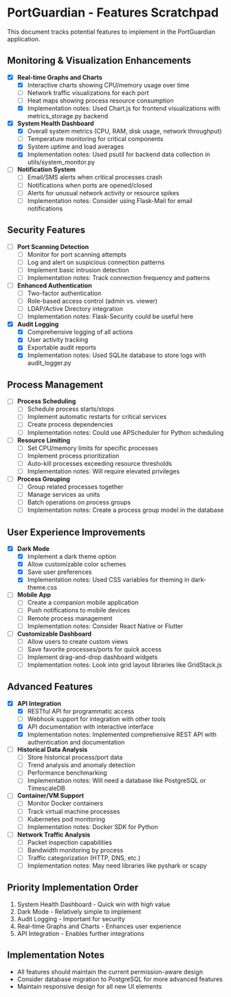 # PortGuardian - Features Scratchpad

This document tracks potential features to implement in the PortGuardian application.

## Monitoring & Visualization Enhancements

- [x] **Real-time Graphs and Charts**
  - [x] Interactive charts showing CPU/memory usage over time
  - [ ] Network traffic visualizations for each port
  - [ ] Heat maps showing process resource consumption
  - [x] Implementation notes: Used Chart.js for frontend visualizations with metrics_storage.py backend

- [x] **System Health Dashboard**
  - [x] Overall system metrics (CPU, RAM, disk usage, network throughput)
  - [ ] Temperature monitoring for critical components
  - [x] System uptime and load averages
  - [x] Implementation notes: Used psutil for backend data collection in utils/system_monitor.py

- [ ] **Notification System**
  - [ ] Email/SMS alerts when critical processes crash
  - [ ] Notifications when ports are opened/closed
  - [ ] Alerts for unusual network activity or resource spikes
  - [ ] Implementation notes: Consider using Flask-Mail for email notifications

## Security Features

- [ ] **Port Scanning Detection**
  - [ ] Monitor for port scanning attempts
  - [ ] Log and alert on suspicious connection patterns
  - [ ] Implement basic intrusion detection
  - [ ] Implementation notes: Track connection frequency and patterns

- [ ] **Enhanced Authentication**
  - [ ] Two-factor authentication
  - [ ] Role-based access control (admin vs. viewer)
  - [ ] LDAP/Active Directory integration
  - [ ] Implementation notes: Flask-Security could be useful here

- [x] **Audit Logging**
  - [x] Comprehensive logging of all actions
  - [x] User activity tracking
  - [x] Exportable audit reports
  - [x] Implementation notes: Used SQLite database to store logs with audit_logger.py

## Process Management

- [ ] **Process Scheduling**
  - [ ] Schedule process starts/stops
  - [ ] Implement automatic restarts for critical services
  - [ ] Create process dependencies
  - [ ] Implementation notes: Could use APScheduler for Python scheduling

- [ ] **Resource Limiting**
  - [ ] Set CPU/memory limits for specific processes
  - [ ] Implement process prioritization
  - [ ] Auto-kill processes exceeding resource thresholds
  - [ ] Implementation notes: Will require elevated privileges

- [ ] **Process Grouping**
  - [ ] Group related processes together
  - [ ] Manage services as units
  - [ ] Batch operations on process groups
  - [ ] Implementation notes: Create a process group model in the database

## User Experience Improvements

- [x] **Dark Mode**
  - [x] Implement a dark theme option
  - [x] Allow customizable color schemes
  - [x] Save user preferences
  - [x] Implementation notes: Used CSS variables for theming in dark-theme.css

- [ ] **Mobile App**
  - [ ] Create a companion mobile application
  - [ ] Push notifications to mobile devices
  - [ ] Remote process management
  - [ ] Implementation notes: Consider React Native or Flutter

- [ ] **Customizable Dashboard**
  - [ ] Allow users to create custom views
  - [ ] Save favorite processes/ports for quick access
  - [ ] Implement drag-and-drop dashboard widgets
  - [ ] Implementation notes: Look into grid layout libraries like GridStack.js

## Advanced Features

- [x] **API Integration**
  - [x] RESTful API for programmatic access
  - [ ] Webhook support for integration with other tools
  - [x] API documentation with interactive interface
  - [x] Implementation notes: Implemented comprehensive REST API with authentication and documentation

- [ ] **Historical Data Analysis**
  - [ ] Store historical process/port data
  - [ ] Trend analysis and anomaly detection
  - [ ] Performance benchmarking
  - [ ] Implementation notes: Will need a database like PostgreSQL or TimescaleDB

- [ ] **Container/VM Support**
  - [ ] Monitor Docker containers
  - [ ] Track virtual machine processes
  - [ ] Kubernetes pod monitoring
  - [ ] Implementation notes: Docker SDK for Python

- [ ] **Network Traffic Analysis**
  - [ ] Packet inspection capabilities
  - [ ] Bandwidth monitoring by process
  - [ ] Traffic categorization (HTTP, DNS, etc.)
  - [ ] Implementation notes: May need libraries like pyshark or scapy

## Priority Implementation Order

1. System Health Dashboard - Quick win with high value
2. Dark Mode - Relatively simple to implement
3. Audit Logging - Important for security
4. Real-time Graphs and Charts - Enhances user experience
5. API Integration - Enables further integrations

## Implementation Notes

- All features should maintain the current permission-aware design
- Consider database migration to PostgreSQL for more advanced features
- Maintain responsive design for all new UI elements
